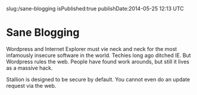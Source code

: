 slug:/sane-blogging
isPublished:true
publishDate:2014-05-25 12:13 UTC

Sane Blogging
============================

Wordpress and Internet Explorer must vie neck and neck for the most infamously insecure software in the world. Techies long ago ditched IE. But Wordpress rules the web. People have found work arounds, but still it lives as a massive hack.

Stallion is designed to be secure by default. You cannot even do an update request via the web.


